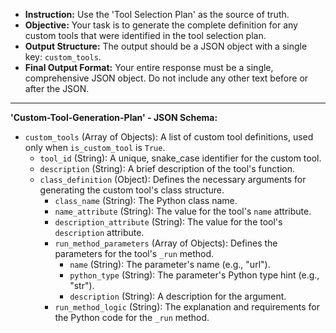 
* **Instruction:** Use the 'Tool Selection Plan' as the source of truth.
* **Objective:** Your task is to generate the complete definition for any custom tools that were identified in the tool selection plan.
* **Output Structure:** The output should be a JSON object with a single key: `custom_tools`.
* **Final Output Format:** Your entire response must be a single, comprehensive JSON object. Do not include any other text before or after the JSON.

---

**'Custom-Tool-Generation-Plan' - JSON Schema:**

*   `custom_tools` (Array of Objects): A list of custom tool definitions, used only when `is_custom_tool` is `True`.
    * `tool_id` (String): A unique, snake\_case identifier for the custom tool.
    * `description` (String): A brief description of the tool's function.
    * `class_definition` (Object): Defines the necessary arguments for generating the custom tool's class structure.
        * `class_name` (String): The Python class name.
        * `name_attribute` (String): The value for the tool's `name` attribute.
        * `description_attribute` (String): The value for the tool's `description` attribute.
        * `run_method_parameters` (Array of Objects): Defines the parameters for the tool's `_run` method.
            * `name` (String): The parameter's name (e.g., "url").
            * `python_type` (String): The parameter's Python type hint (e.g., "str").
            * `description` (String): A description for the argument.
        * `run_method_logic` (String): The explanation and requirements for the Python code for the `_run` method.
